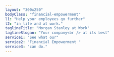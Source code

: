 ```yaml
---
layout: "300x250"
bodyClass: "financial-empowerment"
l1: "Help your employees go further"
l2: "in life and at work."
taglineTitle: "Morgan Stanley at Work"
taglineSlogan: "Your company<br /> at its best"
service1: "See what our"
service2: "Financial Empowerment "
service3: "can do."
---
```

